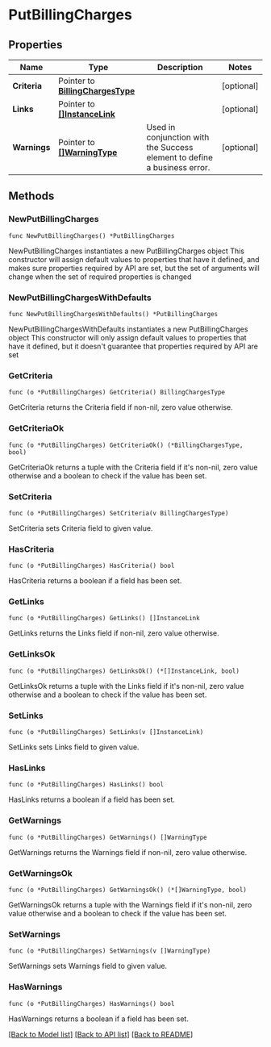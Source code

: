 # PutBillingCharges

## Properties

Name | Type | Description | Notes
------------ | ------------- | ------------- | -------------
**Criteria** | Pointer to [**BillingChargesType**](BillingChargesType.md) |  | [optional] 
**Links** | Pointer to [**[]InstanceLink**](InstanceLink.md) |  | [optional] 
**Warnings** | Pointer to [**[]WarningType**](WarningType.md) | Used in conjunction with the Success element to define a business error. | [optional] 

## Methods

### NewPutBillingCharges

`func NewPutBillingCharges() *PutBillingCharges`

NewPutBillingCharges instantiates a new PutBillingCharges object
This constructor will assign default values to properties that have it defined,
and makes sure properties required by API are set, but the set of arguments
will change when the set of required properties is changed

### NewPutBillingChargesWithDefaults

`func NewPutBillingChargesWithDefaults() *PutBillingCharges`

NewPutBillingChargesWithDefaults instantiates a new PutBillingCharges object
This constructor will only assign default values to properties that have it defined,
but it doesn't guarantee that properties required by API are set

### GetCriteria

`func (o *PutBillingCharges) GetCriteria() BillingChargesType`

GetCriteria returns the Criteria field if non-nil, zero value otherwise.

### GetCriteriaOk

`func (o *PutBillingCharges) GetCriteriaOk() (*BillingChargesType, bool)`

GetCriteriaOk returns a tuple with the Criteria field if it's non-nil, zero value otherwise
and a boolean to check if the value has been set.

### SetCriteria

`func (o *PutBillingCharges) SetCriteria(v BillingChargesType)`

SetCriteria sets Criteria field to given value.

### HasCriteria

`func (o *PutBillingCharges) HasCriteria() bool`

HasCriteria returns a boolean if a field has been set.

### GetLinks

`func (o *PutBillingCharges) GetLinks() []InstanceLink`

GetLinks returns the Links field if non-nil, zero value otherwise.

### GetLinksOk

`func (o *PutBillingCharges) GetLinksOk() (*[]InstanceLink, bool)`

GetLinksOk returns a tuple with the Links field if it's non-nil, zero value otherwise
and a boolean to check if the value has been set.

### SetLinks

`func (o *PutBillingCharges) SetLinks(v []InstanceLink)`

SetLinks sets Links field to given value.

### HasLinks

`func (o *PutBillingCharges) HasLinks() bool`

HasLinks returns a boolean if a field has been set.

### GetWarnings

`func (o *PutBillingCharges) GetWarnings() []WarningType`

GetWarnings returns the Warnings field if non-nil, zero value otherwise.

### GetWarningsOk

`func (o *PutBillingCharges) GetWarningsOk() (*[]WarningType, bool)`

GetWarningsOk returns a tuple with the Warnings field if it's non-nil, zero value otherwise
and a boolean to check if the value has been set.

### SetWarnings

`func (o *PutBillingCharges) SetWarnings(v []WarningType)`

SetWarnings sets Warnings field to given value.

### HasWarnings

`func (o *PutBillingCharges) HasWarnings() bool`

HasWarnings returns a boolean if a field has been set.


[[Back to Model list]](../README.md#documentation-for-models) [[Back to API list]](../README.md#documentation-for-api-endpoints) [[Back to README]](../README.md)


